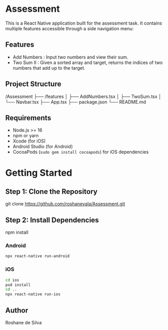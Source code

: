 # Assessment
This is a React Native application built for the assessment task. It contains multiple features accessible through a side navigation menu:

## Features

- Add Numbers   : Input two numbers and view their sum.
- Two Sum II    : Given a sorted array and target, returns the indices of two numbers that add up to the target.

## Project Structure

/Assessment
├── /features
│ ├── AddNumbers.tsx
│ ├── TwoSum.tsx
│ └── Navbar.tsx
├── App.tsx
├── package.json
└── README.md

## Requirements

- Node.js >= 16
- npm or yarn
- Xcode (for iOS)
- Android Studio (for Android)
- CocoaPods (`sudo gem install cocoapods`) for iOS dependencies

# Getting Started

## Step 1: Clone the Repository

git clone https://github.com/roshanevala/Assessment.git


## Step 2: Install Dependencies

npm install

### Android

```sh
npx react-native run-android
```

### iOS

```sh
cd ios
pod install
cd ..
npx react-native run-ios
```

## Author

Roshane de Silva